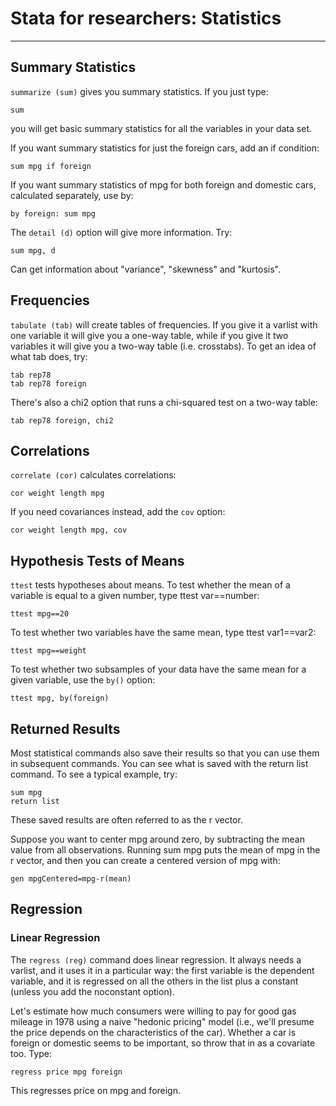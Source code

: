 # Stata for researchers: Statistics

---

## Summary Statistics
`summarize (sum)` gives you summary statistics. If you just type:
```
sum
```
you will get basic summary statistics for all the variables in your data set.

If you want summary statistics for just the foreign cars, add an if condition:
```
sum mpg if foreign
```
If you want summary statistics of mpg for both foreign and domestic cars, calculated separately, use by:
```
by foreign: sum mpg
```
The `detail (d)` option will give more information. Try:
```
sum mpg, d
```
Can get information about "variance", "skewness" and "kurtosis".

## Frequencies
`tabulate (tab)` will create tables of frequencies. If you give it a varlist with one variable it will give you a one-way table, while if you give it two variables it will give you a two-way table (i.e. crosstabs). To get an idea of what tab does, try:
```
tab rep78
tab rep78 foreign
```
There's also a chi2 option that runs a chi-squared test on a two-way table:
```
tab rep78 foreign, chi2
```

## Correlations
`correlate (cor)` calculates correlations:
```
cor weight length mpg
```
If you need covariances instead, add the `cov` option:
```
cor weight length mpg, cov
```

## Hypothesis Tests of Means
`ttest` tests hypotheses about means. To test whether the mean of a variable is equal to a given number, type ttest var==number:
```
ttest mpg==20
```
To test whether two variables have the same mean, type ttest var1==var2:
```
ttest mpg==weight
```
To test whether two subsamples of your data have the same mean for a given variable, use the `by()` option:
```
ttest mpg, by(foreign)
```

## Returned Results
Most statistical commands also save their results so that you can use them in subsequent commands. You can see what is saved with the return list command. To see a typical example, try:
```
sum mpg
return list
```
These saved results are often referred to as the r vector.

Suppose you want to center mpg around zero, by subtracting the mean value from all observations. Running sum mpg puts the mean of mpg in the r vector, and then you can create a centered version of mpg with:
```
gen mpgCentered=mpg-r(mean)
```

## Regression
### Linear Regression
The `regress (reg)` command does linear regression. It always needs a varlist, and it uses it in a particular way: the first variable is the dependent variable, and it is regressed on all the others in the list plus a constant (unless you add the noconstant option).

Let's estimate how much consumers were willing to pay for good gas mileage in 1978 using a naive "hedonic pricing" model (i.e., we'll presume the price depends on the characteristics of the car). Whether a car is foreign or domestic seems to be important, so throw that in as a covariate too. Type:
```
regress price mpg foreign
```
This regresses price on mpg and foreign.

